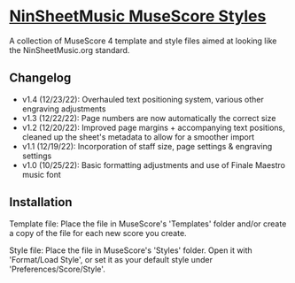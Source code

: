 # [NinSheetMusic MuseScore Styles](https://www.ninsheetmusic.org/forum/index.php?topic=12538)
A collection of MuseScore 4 template and style files aimed at looking like the NinSheetMusic.org standard.

## Changelog
- v1.4 (12/23/22): Overhauled text positioning system, various other engraving adjustments
- v1.3 (12/22/22): Page numbers are now automatically the correct size
- v1.2 (12/20/22): Improved page margins + accompanying text positions, cleaned up the sheet's metadata to allow for a smoother import
- v1.1 (12/19/22): Incorporation of staff size, page settings & engraving settings
- v1.0 (10/25/22): Basic formatting adjustments and use of Finale Maestro music font

## Installation
Template file: Place the file in MuseScore's 'Templates' folder and/or create a copy of the file for each new score you create.

Style file: Place the file in MuseScore's 'Styles' folder. Open it with 'Format/Load Style', or set it as your default style under 'Preferences/Score/Style'.
